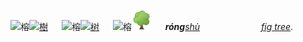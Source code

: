<img height=32 alt=榕 src="https://f.2cn.cn/hanzi/svg/6995.svg">[<img class=a height=32 alt=樹 src="https://f.2cn.cn/hanzi/svg/6A39.svg">]()
　
<img height=32 alt=榕 src="https://f.2cn.cn/hanzi/svg/6995.svg">[<img class=a height=32 alt=树 src="https://f.2cn.cn/hanzi/svg/6811.svg">]()
　
<img height=32 alt=榕 src="https://lessesity.com/language/img/fruits/fig.svg">[<img class=a height=32 alt=树 src="https://raw.githubusercontent.com/googlefonts/noto-emoji/main/svg/emoji_u1f333.svg">]()
　
***róng**[shù]()*　　　　　　　*[fig tree](https://www.google.com/search?tbm=isch&q=fig%20tree)*.
<!--
>
>>### `熔`[`化`]()　`熔`[`化`]()　<sub><img height="32" src="https://keyboard.cool/assets/NotoEmoji/emoji_u1f525.svg"/><img height="32" src="https://keyboard.cool/assets/Twemoji/1f503.svg"/></sub>
>>***róng**[huà]()*　　　*[melt (minerals)](https://www.google.com/search?tbm=isch&q=melt+steel)*.


-->
